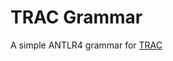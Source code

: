 # TRAC Grammar

A simple ANTLR4 grammar for [TRAC](https://en.wikipedia.org/wiki/TRAC_(programming_language))
  
